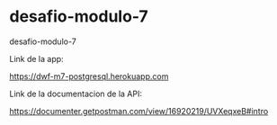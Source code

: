 # desafio-modulo-7

desafio-modulo-7

Link de la app:

https://dwf-m7-postgresql.herokuapp.com

Link de la documentacion de la API:

https://documenter.getpostman.com/view/16920219/UVXeqxeB#intro
